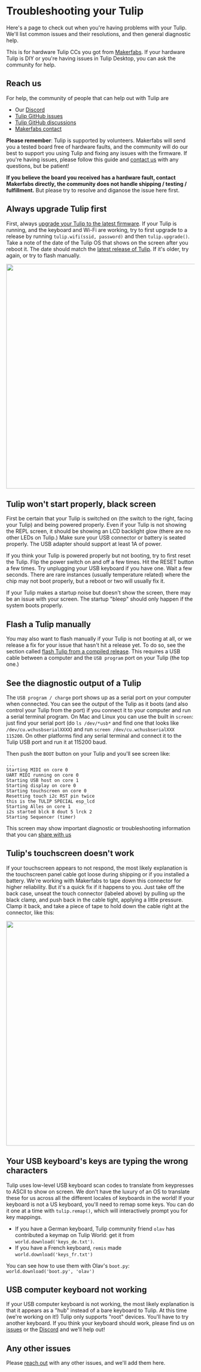 # Troubleshooting your Tulip

Here's a page to check out when you're having problems with your Tulip. We'll list common issues and their resolutions, and then general diagnostic help.

This is for hardware Tulip CCs you got from [Makerfabs](https://tulip.computer). If your hardware Tulip is DIY or you're having issues in Tulip Desktop, you can ask the community for help.

## Reach us

For help, the community of people that can help out with Tulip are

 * Our [Discord](https://discord.gg/TzBFkUb8pG)
 * [Tulip GitHub issues](https://github.com/shorepine/tulipcc/issues)
 * [Tulip GitHub discussions](https://github.com/shorepine/tulipcc/discussions)
 * [Makerfabs contact](https://makerfabs.com/contact.html)

**Please remember**: Tulip is supported by volunteers. Makerfabs will send you a tested board free of hardware faults, and the community will do our best to support you using Tulip and fixing any issues with the firmware. If you're having issues, please follow this guide and [contact us](#reach-us) with any questions, but be patient! 

**If you believe the board you received has a hardware fault, contact Makerfabs directly, the community does not handle shipping / testing / fulfillment.** But please try to resolve and diganose the issue here first.  

## Always upgrade Tulip first

First, always [upgrade your Tulip to the latest firmware](tulip_flashing.md). If your Tulip is running, and the keyboard and Wi-Fi are working, try to first upgrade to a release by running `tulip.wifi(ssid, password)` and then `tulip.upgrade()`. Take a note of the date of the Tulip OS that shows on the screen after you reboot it. The date should match the [latest release of Tulip](https://github.com/shorepine/tulipcc/releases).  If it's older, try again, or try to flash manually. 

<img src="https://raw.githubusercontent.com/shorepine/tulipcc/main/docs/pics/tulipv4r11_front.png" width=600>

## Tulip won't start properly, black screen

First be certain that your Tulip is switched on (the switch to the right, facing your Tulip) and being powered properly. Even if your Tulip is not showing the REPL screen, it should be showing an LCD backlight glow (there are no other LEDs on Tulip.) Make sure your USB connector or battery is seated properly. The USB adapter should support at least 1A of power. 

If you think your Tulip is powered properly but not booting, try to first reset the Tulip. Flip the power switch on and off a few times. Hit the RESET button a few times. Try unplugging your USB keyboard if you have one. Wait a few seconds. There are rare instances (usually temperature related) where the chip may not boot properly, but a reboot or two will usually fix it. 

If your Tulip makes a startup noise but doesn't show the screen, there may be an issue with your screen. The startup "bleep" should only happen if the system boots properly.

## Flash a Tulip manually

You may also want to flash manually if your Tulip is not booting at all, or we release a fix for your issue that hasn't hit a release yet. To do so, see the section called [flash Tulip from a compiled release](tulip_flashing.md). This requires a USB cable between a computer and the `USB program` port on your Tulip (the top one.) 

## See the diagnostic output of a Tulip

The `USB program / charge` port shows up as a serial port on your computer when connected. You can see the output of the Tulip as it boots (and also control your Tulip from the port) if you connect it to your computer and run a serial terminal program. On Mac and Linux you can use the built in `screen`: just find your serial port (do `ls /dev/*usb*` and find one that looks like `/dev/cu.wchusbserialXXXX`) and run `screen /dev/cu.wchusbserialXXX 115200`. On other platforms find any serial terminal and connect it to the Tulip USB port and run it at 115200 baud.

Then push the `BOOT` button on your Tulip and you'll see screen like:

```
...
Starting MIDI on core 0
UART MIDI running on core 0
Starting USB host on core 1
Starting display on core 0
Starting touchscreen on core 0 
Resetting touch i2c RST pin twice
this is the TULIP SPECIAL esp_lcd
Starting Alles on core 1
i2s started blck 8 dout 5 lrck 2
Starting Sequencer (timer)
```

This screen may show important diagnostic or troubleshooting information that you can [share with us](#reach-us)

## Tulip's touchscreen doesn't work

If your touchscreen appears to not respond, the most likely explanation is the touchscreen panel cable got loose during shipping or if you installed a battery. We're working with Makerfabs to tape down this connector for higher reliability. But it's a quick fix if it happens to you. Just take off the back case, unseat the touch connector (labeled above) by pulling up the black clamp, and push back in the cable tight, applying a little pressure. Clamp it back, and take a piece of tape to hold down the cable right at the connector, like this: 

<img src="https://raw.githubusercontent.com/shorepine/tulipcc/main/docs/pics/tuilpv4r11ctp.jpg" width=600>


## Your USB keyboard's keys are typing the wrong characters

Tulip uses low-level USB keyboard scan codes to translate from keypresses to ASCII to show on screen. We don't have the luxury of an OS to translate these for us across all the different locales of keyboards in the world! If your keyboard is not a US keyboard, you'll need to remap some keys. You can do it one at a time with `tulip.remap()`, which will interactively prompt you for key mappings. 

 - If you have a German keyboard, Tulip community friend `olav` has contributed a keymap on Tulip World: get it from `world.download('keys_de.txt')`. 
 - If you have a French keyboard, `remis` made `world.download('keys_fr.txt')`

You can see how to use them with Olav's `boot.py`: `world.download('boot.py', 'olav')`

## USB computer keyboard not working

If your USB computer keyboard is not working, the most likely explanation is that it appears as a "hub" instead of a bare keyboard to Tulip. At this time (we're working on it!) Tulip only supports "root" devices. You'll have to try another keyboard. If you think your keyboard should work, please find us on [issues](https://github.com/shorepine/tulipcc/issues) or the [Discord](https://discord.gg/TzBFkUb8pG) and we'll help out!

## Any other issues

Please [reach out](#reach-us) with any other issues, and we'll add them here.


